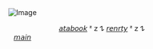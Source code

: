  ‎ ‎ ‎  ‎ ‎ ‎  <div align="center">

![Image](https://github.com/user-attachments/assets/e57f13e2-a1a0-421c-8d6e-a6f4a9c7bf46)

 <div align="center">

⠀ ⠀ ⠀ ⠀ ⠀ ⠀ ⠀ ⠀ ⠀ ⠀ ⠀ ⠀ ⠀ ⠀⠀⠀ ⠀ ⠀ ⠀ ⠀⠀ ⠀⠀⠀[𝘢𝘵𝘢𝘣𝘰𝘰𝘬](https://yoruuado.atabook.org) ᶻ 𝗓 𐰁 [𝘳𝘦𝘯𝘳𝘵𝘺](https://rentry.co/stunningfacts) ᶻ 𝗓 𐰁 [𝘮𝘢𝘪𝘯](https://github.com/soulpharmasitc)
